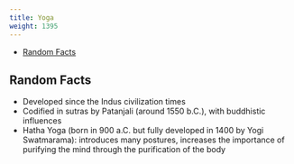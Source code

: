 ```yaml
---
title: Yoga
weight: 1395
---
```


<!-- vim-markdown-toc GFM -->

* [Random Facts](#random-facts)

<!-- vim-markdown-toc -->

## Random Facts

* Developed since the Indus civilization times
* Codified in  sutras by Patanjali (around 1550 b.C.), with buddhistic influences
* Hatha Yoga (born in 900 a.C. but fully developed in 1400 by Yogi Swatmarama): introduces many postures, increases the importance of purifying the mind through the purification of the body
